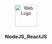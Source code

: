 <p align="center">
  <a href="https://github.com/reyeon1209/NodeJS_ReactJS">
    <img src="https://user-images.githubusercontent.com/46713032/85989157-1b252280-ba2b-11ea-9313-5976c8e8253b.png" alt="Web Logo" width="72" height="72">
  </a>
</p>

<h3 align="center">NodeJS_ReactJS</h3>
